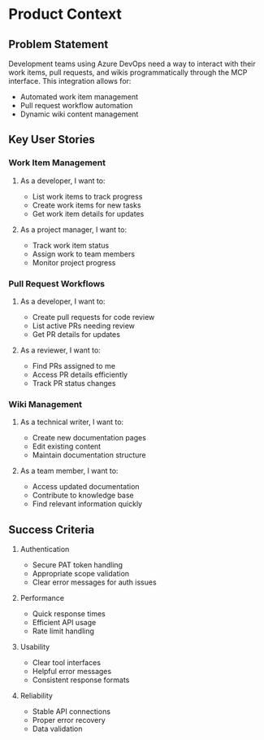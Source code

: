 # Product Context

## Problem Statement

Development teams using Azure DevOps need a way to interact with their work items, pull requests, and wikis programmatically through the MCP interface. This integration allows for:

* Automated work item management
* Pull request workflow automation
* Dynamic wiki content management

## Key User Stories

### Work Item Management

1. As a developer, I want to:
   * List work items to track progress
   * Create work items for new tasks
   * Get work item details for updates

2. As a project manager, I want to:
   * Track work item status
   * Assign work to team members
   * Monitor project progress

### Pull Request Workflows

1. As a developer, I want to:
   * Create pull requests for code review
   * List active PRs needing review
   * Get PR details for updates

2. As a reviewer, I want to:
   * Find PRs assigned to me
   * Access PR details efficiently
   * Track PR status changes

### Wiki Management

1. As a technical writer, I want to:
   * Create new documentation pages
   * Edit existing content
   * Maintain documentation structure

2. As a team member, I want to:
   * Access updated documentation
   * Contribute to knowledge base
   * Find relevant information quickly

## Success Criteria

1. Authentication
   * Secure PAT token handling
   * Appropriate scope validation
   * Clear error messages for auth issues

2. Performance
   * Quick response times
   * Efficient API usage
   * Rate limit handling

3. Usability
   * Clear tool interfaces
   * Helpful error messages
   * Consistent response formats

4. Reliability
   * Stable API connections
   * Proper error recovery
   * Data validation
